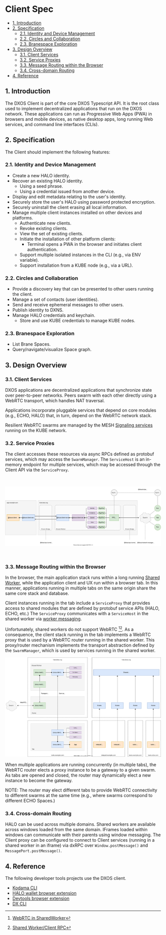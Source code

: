 # Client Spec <!-- omit in toc -->

<!-- @toc -->

- [1. Introduction](#1-introduction)
- [2. Specification](#2-specification)
  - [2.1. Identity and Device Management](#21-identity-and-device-management)
  - [2.2. Circles and Collaboration](#22-circles-and-collaboration)
  - [2.3. Branespace Exploration](#23-branespace-exploration)
- [3. Design Overview](#3-design-overview)
  - [3.1. Client Services](#31-client-services)
  - [3.2. Service Proxies](#32-service-proxies)
  - [3.3. Message Routing within the Browser](#33-message-routing-within-the-browser)
  - [3.4. Cross-domain Routing](#34-cross-domain-routing)
- [4. Reference](#4-reference)

## 1. Introduction

The DXOS Client is part of the core DXOS Typescript API.
It is the root class used to implement decentralized applications that run on the DXOS network.
These applications can run as Progressive Web Apps (PWA) in browsers and mobile devices, as native desktop apps, long running Web services, and command line interfaces (CLIs).

## 2. Specification

The Client should implement the following features:

### 2.1. Identity and Device Management

*   Create a new HALO identity.
*   Recover an existing HALO identity.
    *   Using a seed phrase.
    *   Using a credential issued from another device.
*   Display and edit metadata relating to the user's identity.
*   Securely store the user's HALO using password protected encryption.
*   Securely uninstall the client erasing all local information.
*   Manage multiple client instances installed on other devices and platforms.
    *   Authenticate new clients.
    *   Revoke existing clients.
    *   View the set of existing clients.
    *   Initiate the installation of other platform clients:
        *   Terminal opens a PWA in the browser and initiates client authentication.
    *   Support multiple isolated instances in the CLI (e.g., via ENV variable).
    *   Support installation from a KUBE node (e.g., via a URL).

### 2.2. Circles and Collaboration

*   Provide a discovery key that can be presented to other users running the client.
*   Manage a set of contacts (user identities).
*   Send and receive ephemeral messages to other users.
*   Publish identity to DXNS.
*   Manage HALO credentials and keychain.
    *   Store and use KUBE credentials to manage KUBE nodes.

### 2.3. Branespace Exploration

*   List Brane Spaces.
*   Query/navigate/visualize Space graph.

## 3. Design Overview

### 3.1. Client Services

DXOS applications are decentralized applications that synchronize state over peer-to-peer networks.
Peers swarm with each other directly using a WebRTC transport, which handles NAT traversal.

Applications incorporate pluggable services that depend on core modules (e.g., ECHO, HALO) that, in turn, depend on the WebRTC network stack.

Resilient WebRTC swarms are managed by the MESH [Signaling services](./mesh-spec.md) running on the KUBE network.

### 3.2. Service Proxies

The client accesses these resources via async RPCs defined as protobuf services, which may access the `SwarmManager`.
The `ServiceHost` is an in-memory endpoint for multiple services, which may be accessed through the Client API via the `ServiceProxy`.

<br/>

![Client Services](./diagrams/client-services.drawio.svg)

<br/>

### 3.3. Message Routing within the Browser

In the browser, the main application stack runs within a long running [Shared Worker](https://developer.mozilla.org/en-US/docs/Web/API/SharedWorker),
while the application client and UX run within a browser tab.
In this manner, applications running in multiple tabs on the same origin share the same core stack and database.

Client instances running in the tab include a `ServiceProxy` that provides access to shared modules that are defined by protobuf service APIs (HALO, ECHO, etc.) The `ServiceProxy` communicates with a `ServiceHost` in the shared worker via [worker messaging](https://developer.mozilla.org/en-US/docs/Web/API/Worker/postMessage).

Unfortunately, shared workers do not support WebRTC [^1][^2].
As a consequence, the client stack running in the tab implements a WebRTC proxy that is used by a WebRTC router running in the shared worker.
This proxy/router mechanism implements the transport abstraction defined by the `SwarmManager`, which is used by services running in the shared worker.

![Browser architecture](./diagrams/client-webrtc-router.drawio.svg)

When multiple applications are running concurrently (in multiple tabs), the WebRTC router elects a proxy instance to be a gateway to a given swarm.
As tabs are opened and closed, the router may dynamically elect a new instance to become the gateway.

NOTE: The router may elect different tabs to provide WebRTC connectivity to different swarms at the same time (e.g., where swarms correspond to different ECHO Spaces.)

[^1]: [WebRTC in SharedWorker](https://hackmd.io/@gozala/S1d2O_ecU)

[^2]: [Shared Worker/Client RPC](https://github.com/dxos/braneframe/issues/732)

### 3.4. Cross-domain Routing

HALO can be used across multiple domains.
Shared workers are available across windows loaded from the same domain.
IFrames loaded within windows can communicate with their parents using window messaging.
The Client proxy can be configured to connect to Client services (running in a shared worker in an iframe) via dxRPC over `Window.postMessage()` and `MessagePort.postMessage()`.

## 4. Reference

The following developer tools projects use the DXOS client.

*   [Kodama CLI](https://github.com/dxos/dxos/tree/main/packages/demos/kodama)
*   [HALO wallet browser extension](https://github.com/dxos/dxos/tree/main/packages/wallet/wallet-extension)
*   [Devtools browser extension](https://github.com/dxos/dxos/tree/main/packages/devtools/devtools-extension)
*   [DX CLI](https://github.com/dxos/cli)

